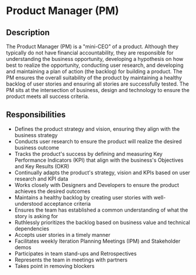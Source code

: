 # Product Manager (PM)

## Description

The Product Manager (PM) is a "mini-CEO" of a product.  Although they typically do not have financial accountability, they are responsible for understanding the business opportunity, developing a hypothesis on how best to realize the opportunity, conducting user research, and developing and maintaining a plan of action (the backlog) for building a product.  The PM ensures the overall suitability of the product by maintaining a healthy backlog of user stories and ensuring all stories are successfully tested.  The PM sits at the intersection of business, design and technology to ensure the product meets all success criteria.


## Responsibilities

* Defines the product strategy and vision, ensuring they align with the business strategy
* Conducts user research to ensure the product will realize the desired business outcome 
* Tracks the product's success by defining and measuring Key Performance Indicators (KPI) that align with the business's Objectives and Key Results (OKR)
* Continually adapts the product's strategy, vision and KPIs based on user research and KPI data
* Works closely with Designers and Developers to ensure the product achieves the desired outcomes
* Maintains a healthy backlog by creating user stories with well-understood acceptance criteria
* Ensures the team has established a common understanding of what the story is asking for
* Ruthlessly prioritizes the backlog based on business value and technical dependencies
* Accepts user stories in a timely manner
* Facilitates weekly Iteration Planning Meetings (IPM) and Stakeholder demos
* Participates in team stand-ups and Retrospectives
* Represents the team in meetings with partners
* Takes point in removing blockers
